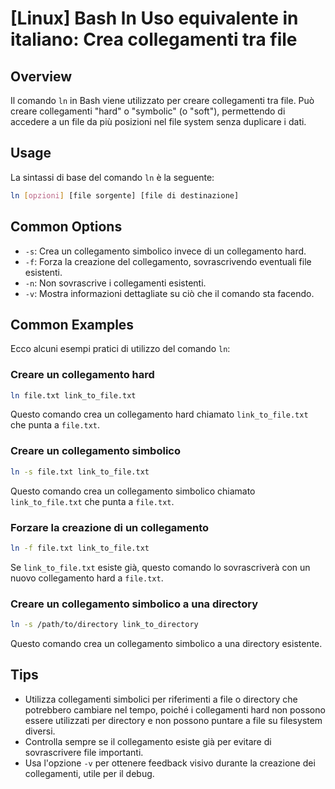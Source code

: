 # [Linux] Bash ln Uso equivalente in italiano: Crea collegamenti tra file

## Overview
Il comando `ln` in Bash viene utilizzato per creare collegamenti tra file. Può creare collegamenti "hard" o "symbolic" (o "soft"), permettendo di accedere a un file da più posizioni nel file system senza duplicare i dati.

## Usage
La sintassi di base del comando `ln` è la seguente:

```bash
ln [opzioni] [file sorgente] [file di destinazione]
```

## Common Options
- `-s`: Crea un collegamento simbolico invece di un collegamento hard.
- `-f`: Forza la creazione del collegamento, sovrascrivendo eventuali file esistenti.
- `-n`: Non sovrascrive i collegamenti esistenti.
- `-v`: Mostra informazioni dettagliate su ciò che il comando sta facendo.

## Common Examples
Ecco alcuni esempi pratici di utilizzo del comando `ln`:

### Creare un collegamento hard
```bash
ln file.txt link_to_file.txt
```
Questo comando crea un collegamento hard chiamato `link_to_file.txt` che punta a `file.txt`.

### Creare un collegamento simbolico
```bash
ln -s file.txt link_to_file.txt
```
Questo comando crea un collegamento simbolico chiamato `link_to_file.txt` che punta a `file.txt`.

### Forzare la creazione di un collegamento
```bash
ln -f file.txt link_to_file.txt
```
Se `link_to_file.txt` esiste già, questo comando lo sovrascriverà con un nuovo collegamento hard a `file.txt`.

### Creare un collegamento simbolico a una directory
```bash
ln -s /path/to/directory link_to_directory
```
Questo comando crea un collegamento simbolico a una directory esistente.

## Tips
- Utilizza collegamenti simbolici per riferimenti a file o directory che potrebbero cambiare nel tempo, poiché i collegamenti hard non possono essere utilizzati per directory e non possono puntare a file su filesystem diversi.
- Controlla sempre se il collegamento esiste già per evitare di sovrascrivere file importanti.
- Usa l'opzione `-v` per ottenere feedback visivo durante la creazione dei collegamenti, utile per il debug.
